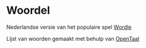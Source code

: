 # Woordel
Nederlandse versie van het populaire spel [Wordle](https://www.nytimes.com/games/wordle/index.html)

Lijst van woorden gemaakt met behulp van [OpenTaal](https://www.opentaal.org/)
